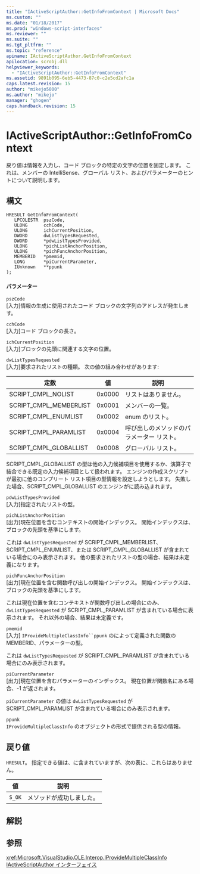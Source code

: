 ```yaml
---
title: "IActiveScriptAuthor::GetInfoFromContext | Microsoft Docs"
ms.custom: ""
ms.date: "01/18/2017"
ms.prod: "windows-script-interfaces"
ms.reviewer: ""
ms.suite: ""
ms.tgt_pltfrm: ""
ms.topic: "reference"
apiname: IActiveScriptAuthor.GetInfoFromContext
apilocation: scrobj.dll
helpviewer_keywords: 
  - "IActiveScriptAuthor::GetInfoFromContext"
ms.assetid: 9891b095-6eb5-4473-87c0-c2e5cd2afc1a
caps.latest.revision: 15
author: "mikejo5000"
ms.author: "mikejo"
manager: "ghogen"
caps.handback.revision: 15
---
```

# IActiveScriptAuthor::GetInfoFromContext
戻り値は情報を入力し、コード ブロックの特定の文字の位置を固定します。  これは、メンバーの IntelliSense、グローバル リスト、およびパラメーターのヒントについて説明します。  
  
## 構文  
  
```  
HRESULT GetInfoFromContext(  
   LPCOLESTR  pszCode,  
   ULONG      cchCode,  
   ULONG      ichCurrentPosition,  
   DWORD      dwListTypesRequested,  
   DWORD      *pdwListTypesProvided,  
   ULONG      *pichListAnchorPosition,  
   ULONG      *pichFuncAnchorPosition,  
   MEMBERID   *pmemid,  
   LONG       *piCurrentParameter,  
   IUnknown   **ppunk  
);  
```  
  
#### パラメーター  
 `pszCode`  
 \[入力\]情報の生成に使用されたコード ブロックの文字列のアドレスが発生します。  
  
 `cchCode`  
 \[入力\]コード ブロックの長さ。  
  
 `ichCurrentPosition`  
 \[入力\]ブロックの先頭に関連する文字の位置。  
  
 `dwListTypesRequested`  
 \[入力\]要求されたリストの種類。  次の値の組み合わせがあります:  
  
|定数|値|説明|  
|--------|-------|--------|  
|SCRIPT\_CMPL\_NOLIST|0x0000|リストはありません。|  
|SCRIPT\_CMPL\_MEMBERLIST|0x0001|メンバーの一覧。|  
|SCRIPT\_CMPL\_ENUMLIST|0x0002|enum のリスト。|  
|SCRIPT\_CMPL\_PARAMLIST|0x0004|呼び出しのメソッドのパラメーター リスト。|  
|SCRIPT\_CMPL\_GLOBALLIST|0x0008|グローバル リスト。|  
  
 SCRIPT\_CMPL\_GLOBALLIST の型は他の入力候補項目を使用するか、演算子で結合できる既定の入力候補項目として扱われます。  エンジンの作成スクリプトが最初に他のコンプリート リスト項目の型情報を設定しようとします。  失敗した場合、SCRIPT\_CMPL\_GLOBALLIST のエンジンがに読み込まれます。  
  
 `pdwListTypesProvided`  
 \[入力\]指定されたリストの型。  
  
 `pichListAnchorPosition`  
 \[出力\]現在位置を含むコンテキストの開始インデックス。  開始インデックスは、ブロックの先頭を基準にします。  
  
 これは `dwListTypesRequested` が SCRIPT\_CMPL\_MEMBERLIST、SCRIPT\_CMPL\_ENUMLIST、または SCRIPT\_CMPL\_GLOBALLIST が含まれている場合にのみ表示されます。  他の要求されたリストの型の場合、結果は未定義になります。  
  
 `pichFuncAnchorPosition`  
 \[出力\]現在位置を含む関数呼び出しの開始インデックス。  開始インデックスは、ブロックの先頭を基準にします。  
  
 これは現在位置を含むコンテキストが関数呼び出しの場合にのみ、`dwListTypesRequested` が SCRIPT\_CMPL\_PARAMLIST が含まれている場合に表示されます。  それ以外の場合、結果は未定義です。  
  
 `pmemid`  
 \[入力\] `IProvideMultipleClassInfo``ppunk` のによって定義された関数の MEMBERID、パラメーターの型。  
  
 これは `dwListTypesRequested` が SCRIPT\_CMPL\_PARAMLIST が含まれている場合にのみ表示されます。  
  
 `piCurrentParameter`  
 \[出力\]現在位置を含むパラメーターのインデックス。  現在位置が関数名にある場合、\-1 が返されます。  
  
 `piCurrentParameter` の値は `dwListTypesRequested` が SCRIPT\_CMPL\_PARAMLIST が含まれている場合にのみ表示されます。  
  
 `ppunk`  
 `IProvideMultipleClassInfo` のオブジェクトの形式で提供される型の情報。  
  
## 戻り値  
 `HRESULT`。  指定できる値は、に含まれていますが、次の表に、これらはありません。  
  
|値|説明|  
|-------|--------|  
|`S_OK`|メソッドが成功しました。|  
  
## 解説  
  
## 参照  
 <xref:Microsoft.VisualStudio.OLE.Interop.IProvideMultipleClassInfo>   
 [IActiveScriptAuthor インターフェイス](../../winscript/reference/iactivescriptauthor-interface.md)